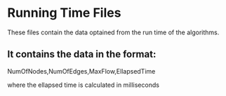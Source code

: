 # Running Time Files

These files contain the data optained from the run time of the algorithms. 

## It contains the data in the format: 

NumOfNodes,NumOfEdges,MaxFlow,EllapsedTime

where the ellapsed time is calculated in milliseconds
